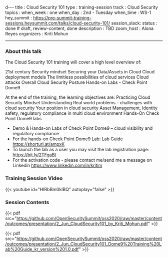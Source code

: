 d---
title        : Cloud Security 101
type         : training-session
track        : Cloud Security
topics       :
when_week    : one
when_day     : 2nd - Tuesday
when_time    : WS-1
hey_summit   : https://pre-summit-training-sessions.heysummit.com/talks/cloud-security-101/
session_slack:
status       : done           # draft, review-content, done
description  : TBD
zoom_host    : Alona Reyes
organizers   : Kriti Mohun

---

### About this talk

The Cloud Security 101 training will cover a high level overview of:

21st century Security mindset Securing your Data/Assets in Cloud Cloud deployment models The limitless possibilities of cloud services Cloud attacks Overall Cloud Security Posture Hands-on Labs - Check Point Dome9

At the end of the training, the learning objectives are: Practicing Cloud Security Mindset Understanding Real world problems - challenges with cloud security Your position in cloud security Asset Management, Identity safety, regulatory compliance in multi cloud environment Hands-On Check Point Dome9 labs

- Demo & Hands-on Labs of Check Point Dome9 – cloud visibility and regulatory compliance
- For the hands-on Check Point Dome9 Lab: Lab Guide https://shorturl.at/ampxK
- To launch the lab as a user you may visit the lab registration page: https://bit.ly/2TFgaBt
- For the activation code - please contact me/send me a message on Linkedin https://www.linkedin.com/in/kritim


### Training Session Video

{{< youtube id="HIRbBm0klBQ" autoplay="false" >}} 

### Session Contents

{{< pdf src="https://github.com/OpenSecuritySummit/oss2020/raw/master/content/outcomes/presentation/2_Jun_CloudSecurity101_by_Kriti_Mohun.pdf" >}}


{{< pdf src="https://github.com/OpenSecuritySummit/oss2020/raw/master/content/outcomes/presentation/2_Jun_CloudSecurity101_Dome9%20Training%20Lab%20Guide_kr_version%201.0.pdf" >}}